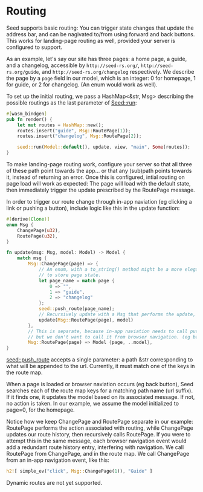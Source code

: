 # Routing
Seed supports basic routing: You can trigger state changes that update the address bar,
 and can be nagivated to/from using forward and back buttons. This works for landing-page
routing as well, provided your server is configured to support.
  
As an example, let's say our site has three pages:
a home page, a guide, and a changelog, accessible by `http://seed-rs.org/`, `http://seed-rs.org/guide`,
and `http://seed-rs.org/changelog` respectively. We describe the page by a `page`
field in our model, which is an integer: 0 for homepage, 1 for guide, or 2 for changelog.
(An enum would work as well). 

To set up the initial routing, we pass a HashMap<&str, Msg> describing the possible routings
as the last parameter of [Seed::run](https://docs.rs/seed/0.1.8/seed/fn.run.html):
```rust
#[wasm_bindgen]
pub fn render() {
    let mut routes = HashMap::new();
    routes.insert("guide", Msg::RoutePage(1));
    routes.insert("changelog", Msg::RoutePage(2));

    seed::run(Model::default(), update, view, "main", Some(routes));
}
```

To make landing-page routing work, configure your server so that all three of these path point towards the app...
or that any (sub)path points towards it, instead of returning an error. Once this is configured, intial 
routing on page load will work as expected: The page will load with the default state, then immediately 
trigger the update prescribed by the RoutePage message.

In order to trigger our route change through in-app naviation (eg clicking a link or pushing a button), include
logic like this in the update function:
```rust
#[derive(Clone)]
enum Msg {
    ChangePage(u32),
    RoutePage(u32),
}

fn update(msg: Msg, model: Model) -> Model {
    match msg {
        Msg::ChangePage(page) => {
            // An enum, with a to_string() method might be a more elegant way
            // to store page state.
            let page_name = match page {
                0 => "",
                1 => "guide",
                2 => "changelog"
            };
            seed::push_route(page_name);
            // Recursively update with a Msg that performs the update, but does not include seed::push_route
            update(Msg::RoutePage(page), model)
        },
        // This is separate, because in-app naviation needs to call push_route,
        // but we don't want to call it from browser navigation. (eg back button)
        Msg::RoutePage(page) => Model {page, ..model},
}
```
[seed::push_route](https://docs.rs/seed/0.1.8/seed/fn.push_route.html) accepts a single parameter:
a path &str corresponding to what will be appended to the url. Currently, it must match one of the
keys in the route map.

When a page is loaded or browser naviation occurs (eg back button), Seed searches each of the route map keys for 
a matching path name (url suffix). If it finds one,
it updates the model based on its associated message. If not, no action is taken. 
In our example, we assume the model initialized to page=0, for the homepage.

Notice how we keep ChangePage and RoutePage separate in our example: RoutePage performs
the action associated with routing, while ChangePage updates our route history, then
recursively calls RoutePage. If you were to attempt this in the same message, each
browser navigation event would add a redundant route history entry, interfering with navigation. We call
RoutePage from ChangePage, and in the route map. We call ChangePage from an in-app navigation event, like this:

```rust
h2![ simple_ev("click", Msg::ChangePage(1)), "Guide" ]
```

Dynamic routes are not yet supported.
